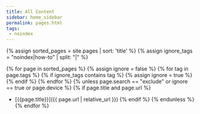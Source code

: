 ```yaml
---
title: All Content
sidebar: home_sidebar
permalink: pages.html
tags:
 - noindex
---
```


{% assign sorted_pages = site.pages | sort: 'title' %}
{% assign ignore_tags = "noindex|how-to" | split: "|" %}

{% for page in sorted_pages %}
{% assign ignore = false %}
{% for tag in page.tags %}
{% if ignore_tags contains tag %}
{% assign ignore = true %}
{% endif %}
{% endfor %}
{% unless page.search == "exclude" or ignore == true or page.device %}
{% if page.title and page.url %}
- [{{page.title}}]({{ page.url | relative_url }})
{% endif %}
{% endunless %}
{% endfor %}
